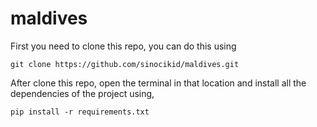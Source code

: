 # maldives

First you need to clone this repo, you can do this using

``` git clone https://github.com/sinocikid/maldives.git ```

After clone this repo, open the terminal in that location and install all the dependencies of the project using,

``` pip install -r requirements.txt ```


